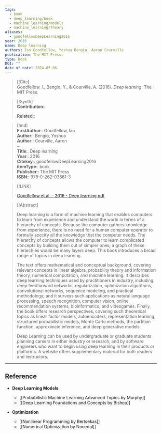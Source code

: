 ```yaml
---
tags:
  - book
  - deep_learning/book
  - machine_learning/models
  - machine_learning/theory
aliases:
  - goodfellowDeepLearning2016
year: 2016
name: Deep learning
authors: Ian Goodfellow, Yoshua Bengio, Aaron Courville
publication: The MIT Press.
type: book
DOI: ""
date of note: 2024-05-06
---
```


> [!Cite]  
> Goodfellow, I., Bengio, Y., & Courville, A. (2016). _Deep learning_. The MIT Press.

>[!Synth]  
>**Contribution**::  
>  
>**Related**::   
>  
  
>[!md]  
> **FirstAuthor**:: Goodfellow, Ian  
> **Author**:: Bengio, Yoshua  
> **Author**:: Courville, Aaron  
~  
> **Title**:: Deep learning  
> **Year**:: 2016  
> **Citekey**:: goodfellowDeepLearning2016  
> **itemType**:: book  
> **Publisher**:: The MIT Press  
> **ISBN**:: 978-0-262-03561-3  

> [!LINK]  
>  
> [Goodfellow et al. - 2016 - Deep learning.pdf](file:///Users/lukexie/Zotero/storage/KPM3USTL/Goodfellow%20et%20al.%20-%202016%20-%20Deep%20learning.pdf) 
>


> [!Abstract]  
>  
> Deep learning is a form of machine learning that enables computers to learn from experience and understand the world in terms of a hierarchy of concepts. Because the computer gathers knowledge from experience, there is no need for a human computer operator to formally specify all the knowledge that the computer needs. The hierarchy of concepts allows the computer to learn complicated concepts by building them out of simpler ones; a graph of these hierarchies would be many layers deep. This book introduces a broad range of topics in deep learning.
>
>The text offers mathematical and conceptual background, covering relevant concepts in linear algebra, probability theory and information theory, numerical computation, and machine learning. It describes deep learning techniques used by practitioners in industry, including deep feedforward networks, regularization, optimization algorithms, convolutional networks, sequence modeling, and practical methodology; and it surveys such applications as natural language processing, speech recognition, computer vision, online recommendation systems, bioinformatics, and videogames. Finally, the book offers research perspectives, covering such theoretical topics as linear factor models, autoencoders, representation learning, structured probabilistic models, Monte Carlo methods, the partition function, approximate inference, and deep generative models.
>
>Deep Learning can be used by undergraduate or graduate students planning careers in either industry or research, and by software engineers who want to begin using deep learning in their products or platforms. A website offers supplementary material for both readers and instructors.  






----
## Reference

- **Deep Learning Models**
	- [[Probabilistic Machine Learning Advanced Topics by Murphy]]
	- [[Deep Learning Foundations and Concepts by Bishop]]


 - **Optimization**
	 - [[Nonlinear Programming by Bertsekas]]
	 - [[Numerical Optimization by Nocedal]]


